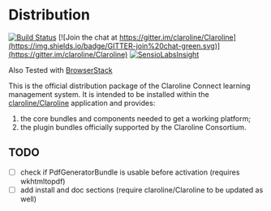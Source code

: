 # Distribution

[![Build Status](https://travis-ci.org/claroline/Distribution.svg?branch=master)](https://travis-ci.org/claroline/Distribution)
[![Join the chat at https://gitter.im/claroline/Claroline](https://img.shields.io/badge/GITTER-join%20chat-green.svg)](https://gitter.im/claroline/Claroline)
[![SensioLabsInsight](https://insight.sensiolabs.com/projects/f3aeba81-4e0a-4394-96f8-2152271bd925/mini.png)](https://insight.sensiolabs.com/projects/f3aeba81-4e0a-4394-96f8-2152271bd925)

Also Tested with [BrowserStack](https://www.browserstack.com/)

This is the official distribution package of the Claroline Connect learning
management system. It is intended to be installed within the
[claroline/Claroline](http://github.com/claroline/Claroline) application and
provides:

1. the core bundles and components needed to get a working platform;
2. the plugin bundles officially supported by the Claroline Consortium.

## TODO

- [ ] check if PdfGeneratorBundle is usable before activation (requires wkhtmltopdf)
- [ ] add install and doc sections (require claroline/Claroline to be updated as well)
